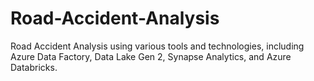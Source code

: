 # Road-Accident-Analysis
Road Accident Analysis using various tools and technologies, including Azure Data Factory, Data Lake Gen 2, Synapse Analytics, and Azure Databricks.
